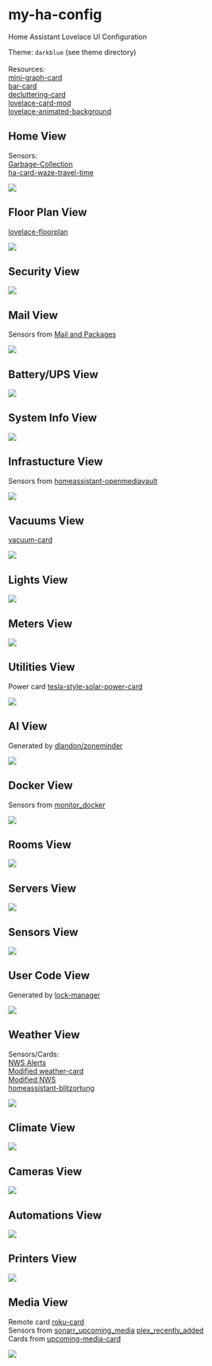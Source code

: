 # my-ha-config

Home Assistant Lovelace UI Configuration

Theme: `darkblue` (see theme directory)<br/>
<br/>
Resources:<br/>
[mini-graph-card](https://github.com/kalkih/mini-graph-card)<br/>
[bar-card](https://github.com/custom-cards/bar-card)<br/>
[decluttering-card](https://github.com/custom-cards/decluttering-card)<br/>
[lovelace-card-mod](https://github.com/thomasloven/lovelace-card-mod)<br/>
[lovelace-animated-background](https://github.com/Villhellm/lovelace-animated-background)<br/>

## Home View

Sensors:<br/>
[Garbage-Collection](https://github.com/bruxy70/Garbage-Collection)<br/>
[ha-card-waze-travel-time](https://github.com/r-renato/ha-card-waze-travel-time)<br/>

<img src="https://github.com/firstof9/my-ha-config/raw/master/images/home-screen.png">

## Floor Plan View

[lovelace-floorplan](https://github.com/pkozul/lovelace-floorplan)

<img src="https://github.com/firstof9/my-ha-config/raw/master/images/floor-plan.gif">

## Security View

<img src="https://github.com/firstof9/my-ha-config/raw/master/images/security-tab.png">

## Mail View

Sensors from [Mail and Packages](https://github.com/moralmunky/Home-Assistant-Mail-And-Packages/)

<img src="https://github.com/firstof9/my-ha-config/raw/master/images/mail-tab.png">

## Battery/UPS View

<img src="https://github.com/firstof9/my-ha-config/raw/master/images/battery-tab.png">

## System Info View

<img src="https://github.com/firstof9/my-ha-config/raw/master/images/system-info-tab.png">

## Infrastucture View

Sensors from [homeassistant-openmediavault](https://github.com/tomaae/homeassistant-openmediavault)

<img src="https://github.com/firstof9/my-ha-config/raw/master/images/infrasturcture-tab.png">

## Vacuums View

[vacuum-card](https://github.com/denysdovhan/vacuum-card)<br/>

<img src="https://github.com/firstof9/my-ha-config/raw/master/images/vacuum-tab.gif">

## Lights View

<img src="https://github.com/firstof9/my-ha-config/raw/master/images/lights-tab.png">

## Meters View

<img src="https://github.com/firstof9/my-ha-config/raw/master/images/meters-tab.png">

## Utilities View

Power card [tesla-style-solar-power-card](https://github.com/reptilex/tesla-style-solar-power-card)

<img src="https://github.com/firstof9/my-ha-config/raw/master/images/utilities-tab.gif">

## AI View

Generated by [dlandon/zoneminder](https://hub.docker.com/r/dlandon/zoneminder)

<img src="https://github.com/firstof9/my-ha-config/raw/master/images/AI-tab.png">

## Docker View

Sensors from [monitor_docker](https://github.com/ualex73/monitor_docker)

<img src="https://github.com/firstof9/my-ha-config/raw/master/images/docker-tab.png">

## Rooms View

<img src="https://github.com/firstof9/my-ha-config/raw/master/images/rooms-tab.png">

## Servers View

<img src="https://github.com/firstof9/my-ha-config/raw/master/images/servers-tab.png">

## Sensors View

<img src="https://github.com/firstof9/my-ha-config/raw/master/images/sensors-tab.png">

## User Code View

Generated by [lock-manager](https://github.com/FutureTense/lock-manager/)

<img src="https://github.com/firstof9/my-ha-config/raw/master/images/usercode-tab.png">

## Weather View

Sensors/Cards:<br/>
[NWS Alerts](https://github.com/finity69x2/nws_alerts)<br/>
[Modified weather-card](https://github.com/firstof9/weather-card)<br/>
[Modified NWS](https://github.com/firstof9/ha-nws)<br/>
[homeassistant-blitzortung](https://github.com/mrk-its/homeassistant-blitzortung)<br/>

<img src="https://github.com/firstof9/my-ha-config/raw/master/images/weather-tab.gif">

## Climate View

<img src="https://github.com/firstof9/my-ha-config/raw/master/images/climate-tab.png">

## Cameras View

<img src="https://github.com/firstof9/my-ha-config/raw/master/images/cameras-tab.png">

## Automations View

<img src="https://github.com/firstof9/my-ha-config/raw/master/images/automations-tab.png">

## Printers View

<img src="https://github.com/firstof9/my-ha-config/raw/master/images/printers-tab.png">

## Media View

Remote card [roku-card](https://github.com/iantrich/roku-card)<br/>
Sensors from [sonarr_upcoming_media](https://github.com/custom-components/sensor.sonarr_upcoming_media) [plex_recently_added](https://github.com/custom-components/sensor.plex_recently_added)<br/>
Cards from [upcoming-media-card](https://github.com/custom-cards/upcoming-media-card)<br/>

<img src="https://github.com/firstof9/my-ha-config/raw/master/images/media-tab.png">
